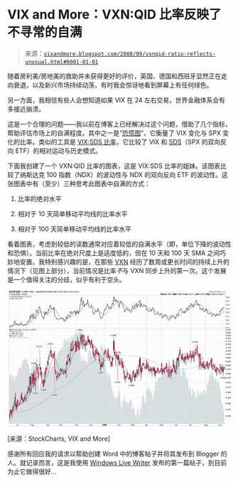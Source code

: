 <!--yml

category: 未分类

日期：2024-05-18 18:27:26

-->

# VIX and More：VXN:QID 比率反映了不寻常的自满

> 来源：[`vixandmore.blogspot.com/2008/09/vxnqid-ratio-reflects-unusual.html#0001-01-01`](http://vixandmore.blogspot.com/2008/09/vxnqid-ratio-reflects-unusual.html#0001-01-01)

随着房利美/房地美的救助并未获得更好的评价，英国、德国和西班牙显然正在走向衰退，以及新兴市场持续动荡，有时我会惊讶地看到屏幕上有任何绿色。

另一方面，我相信有些人会想知道如果 VIX 在 24 左右交易，世界金融体系会有多接近崩溃。

这是一个合理的问题——我以前在博客上已经解决过这个问题，借助了几个指标，帮助评估市场上的自满程度。其中之一是“[恐慌图](http://vixandmore.blogspot.com/search/label/fearogram)”，它衡量了 VIX 变化与 SPX 变化的比率。类似的工具是 [VIX:SDS 比率](http://vixandmore.blogspot.com/search/label/VIX%3ASDS)，它比较了 VIX 和 [SDS](http://vixandmore.blogspot.com/search/label/SDS)（SPX 的双向反向 ETF）的相对运动与历史模式。

下面我创建了一个 VXN:QID 比率的图表，这是 VIX:SDS 比率的姐妹。该图表比较了纳斯达克 100 指数（NDX）的波动性与 NDX 的双向反向 ETF 的波动性。这张图表中有（至少）三种思考此图表中自满的方式：

1.  比率的绝对水平

1.  相对于 10 天简单移动平均线的比率水平

1.  相对于 100 天简单移动平均线的比率水平

看着图表，考虑到较低的读数通常对应着较低的自满水平（即，单位下降的波动性和恐惧）。当前比率在绝对尺度上是适度低的，但在 10 天和 100 天 SMA 之间巧妙地安置。我特别感兴趣的是，在那些 [VXN](http://vixandmore.blogspot.com/search/label/VXN) 经历了数周或更长时间的持续上升的情况下（见图上部分），当前情况是比率*不*与 VXN 同步上升的第一次。这个发展是一个值得关注的分歧，似乎有利于空头。

![](img/5348eaca273d464f3ac3d2f72f967ef0.png)

[来源：StockCharts, VIX and More]

感谢所有回应我的请求以帮助创建 Word 中的博客帖子并将其发布到 Blogger 的人。就记录而言，这是我使用 [Windows Live Writer](http://get.live.com/writer/overview) 发布的第一篇帖子，到目前为止它做得很好...
